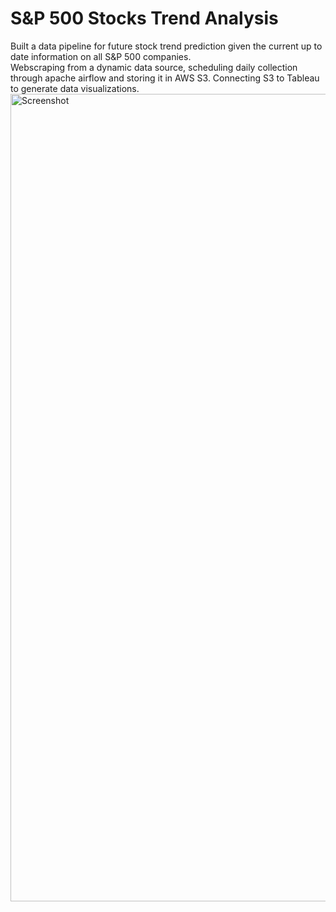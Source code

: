 # S&P 500 Stocks Trend Analysis 
Built a data pipeline for future stock trend prediction given the current up to date information on all S&P 500 companies. <br />
Webscraping from a dynamic data source, scheduling daily collection through apache airflow and storing it in AWS S3. Connecting S3 to Tableau to generate data visualizations. 
<img width="1292" alt="Screenshot" src="https://user-images.githubusercontent.com/81708697/201451017-e715b67d-4e79-453f-a8d9-716db04447db.png">
